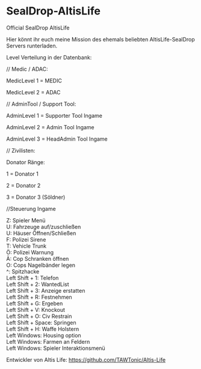 SealDrop-AltisLife
==================

Official SealDrop AltisLife

Hier könnt ihr euch meine Mission des ehemals beliebten AltisLife-SealDrop Servers runterladen.

Level Verteilung in der Datenbank:



// Medic / ADAC:

MedicLevel 1 = MEDIC

MedicLevel 2 = ADAC



// AdminTool / Support Tool:



AdminLevel 1 = Supporter Tool Ingame

AdminLevel 2 = Admin Tool Ingame

AdminLevel 3 = HeadAdmin Tool Ingame



// Zivilisten:


Donator Ränge:

1 = Donator 1

2 = Donator 2

3 = Donator 3 (Söldner)


//Steuerung Ingame

Z: Spieler Menü<br/>
U: Fahrzeuge auf/zuschließen<br/>
U: Häuser Öffnen/Schließen<br/>
F: Polizei Sirene<br/>
T: Vehicle Trunk<br/>
Ö: Polizei Warnung<br/>
Ä: Cop Schranken öffnen<br/>
O: Cops Nagelbänder legen<br/>
^: Spitzhacke<br/>
Left Shift + 1: Telefon<br/>
Left Shift + 2: WantedList<br/>
Left Shift + 3: Anzeige erstatten<br/>
Left Shift + R: Festnehmen<br/>
Left Shift + G: Ergeben<br/>
Left Shift + V: Knockout<br/>
Left Shift + O: Civ Restrain<br/>
Left Shift + Space: Springen<br/>
Left Shift + H: Waffe Holstern<br/>
Left Windows: Housing option<br/>
Left Windows: Farmen an Feldern<br/>
Left Windows: Spieler Interaktionsmenü<br/>


Entwickler von Altis Life: https://github.com/TAWTonic/Altis-Life
